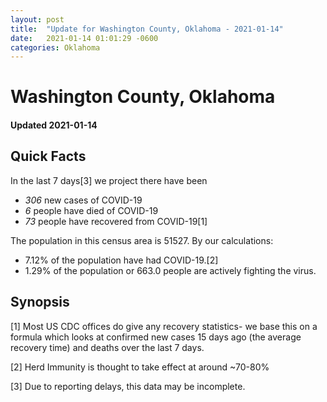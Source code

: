```yaml
---
layout: post
title:  "Update for Washington County, Oklahoma - 2021-01-14"
date:   2021-01-14 01:01:29 -0600
categories: Oklahoma
---
```


# Washington County, Oklahoma
#### Updated 2021-01-14

## Quick Facts

In the last 7 days[3] we project there have been
- *306* new cases of COVID-19
- *6* people have died of COVID-19
- *73* people have recovered from COVID-19[1]

The population in this census area is 51527. By our calculations:
- 7.12% of the population have had COVID-19.[2]
- 1.29% of the population or 663.0 people are actively fighting the virus.

## Synopsis




[1] Most US CDC offices do give any recovery statistics- we base this on a formula which looks at confirmed new cases
15 days ago (the average recovery time) and deaths over the last 7 days.

[2] Herd Immunity is thought to take effect at around ~70-80%

[3] Due to reporting delays, this data may be incomplete.
 
    